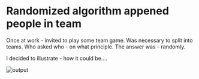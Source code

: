 # Randomized algorithm appened people in team 

Once at work - invited to play some team game. Was necessary to split into teams.
Who asked who - on what principle. The answer was - randomly.

I decided to illustrate - how it could be....



![output](https://user-images.githubusercontent.com/108606736/184617466-0e1728e3-ebb6-46de-908d-6f753c121d56.jpg)

